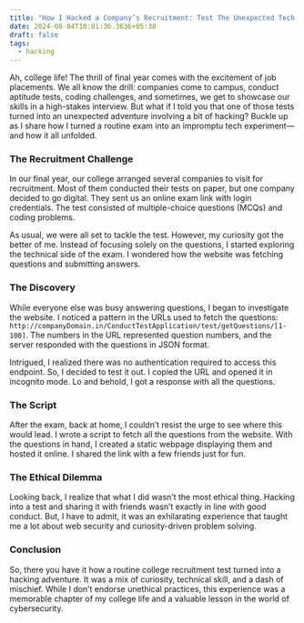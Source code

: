 ```yaml
---
title: "How I Hacked a Company’s Recruitment: Test The Unexpected Tech Adventure of My College Life"
date: 2024-08-04T10:01:36.3636+05:30
draft: false
tags:
  - hacking
---
```

Ah, college life! The thrill of final year comes with the excitement of job placements. We all know the drill: companies come to campus, conduct aptitude tests, coding challenges, and sometimes, we get to showcase our skills in a high-stakes interview. But what if I told you that one of those tests turned into an unexpected adventure involving a bit of hacking? Buckle up as I share how I turned a routine exam into an impromptu tech experiment—and how it all unfolded.

### The Recruitment Challenge

In our final year, our college arranged several companies to visit for recruitment. Most of them conducted their tests on paper, but one company decided to go digital. They sent us an online exam link with login credentials. The test consisted of multiple-choice questions (MCQs) and coding problems. 

As usual, we were all set to tackle the test. However, my curiosity got the better of me. Instead of focusing solely on the questions, I started exploring the technical side of the exam. I wondered how the website was fetching questions and submitting answers.

### The Discovery

While everyone else was busy answering questions, I began to investigate the website. I noticed a pattern in the URLs used to fetch the questions: `http://companyDomain.in/ConductTestApplication/test/getQuestions/[1-100]`. The numbers in the URL represented question numbers, and the server responded with the questions in JSON format.

Intrigued, I realized there was no authentication required to access this endpoint. So, I decided to test it out. I copied the URL and opened it in incognito mode. Lo and behold, I got a response with all the questions.

### The Script

After the exam, back at home, I couldn’t resist the urge to see where this would lead. I wrote a script to fetch all the questions from the website. With the questions in hand, I created a static webpage displaying them and hosted it online. I shared the link with a few friends just for fun.

### The Ethical Dilemma

Looking back, I realize that what I did wasn’t the most ethical thing. Hacking into a test and sharing it with friends wasn’t exactly in line with good conduct. But, I have to admit, it was an exhilarating experience that taught me a lot about web security and curiosity-driven problem solving.

### Conclusion

So, there you have it how a routine college recruitment test turned into a hacking adventure. It was a mix of curiosity, technical skill, and a dash of mischief. While I don’t endorse unethical practices, this experience was a memorable chapter of my college life and a valuable lesson in the world of cybersecurity.